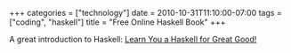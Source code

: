 +++
categories = ["technology"]
date = 2010-10-31T11:10:00-07:00
tags = ["coding", "haskell"]
title = "Free Online Haskell Book"
+++

A great introduction to Haskell: [Learn You a Haskell for Great Good!](http://learnyouahaskell.com/)
